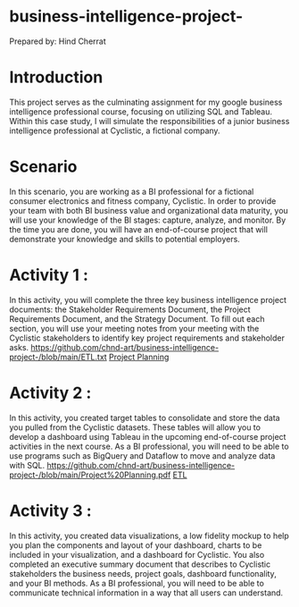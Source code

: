 # business-intelligence-project-

Prepared by: Hind Cherrat

# Introduction
This project serves as the culminating assignment for my google business intelligence professional  course, focusing on utilizing SQL and Tableau. Within this case study, I
will simulate the responsibilities of a junior business intelligence professional at Cyclistic, a fictional company.

# Scenario
In this scenario, you are working as a BI professional for a fictional consumer electronics and fitness company, Cyclistic. In order to provide your team with both BI business value and organizational data maturity, you will use your knowledge of the BI stages: capture, analyze, and monitor. By the time you are done, you will have an end-of-course project that will demonstrate your knowledge and skills to potential employers.

# Activity 1 : 
In this activity, you will complete the three key business intelligence project documents: the Stakeholder Requirements Document, the Project Requirements Document, and the Strategy Document. To fill out each section, you will use your meeting notes from your meeting with the Cyclistic stakeholders to identify key project requirements and stakeholder asks. 
https://github.com/chnd-art/business-intelligence-project-/blob/main/ETL.txt
[Project Planning](https://github.com/chnd-art/business-intelligence-project-/blob/main/Project%20Planning.pdf)


# Activity 2 :
In this activity, you created target tables to consolidate and store the data you pulled from the Cyclistic datasets. These tables will allow you to develop a dashboard using Tableau in the upcoming end-of-course project activities in the next course. As a BI professional, you will need to be able to use programs such as BigQuery and Dataflow to move and analyze data with SQL. 
https://github.com/chnd-art/business-intelligence-project-/blob/main/Project%20Planning.pdf
[ETL](https://github.com/chnd-art/business-intelligence-project-/blob/main/ETL.txt)



# Activity 3 :
In this activity, you created data visualizations, a low fidelity mockup to help you plan the components and layout of your dashboard, charts to be included in your visualization, and a dashboard for Cyclistic. You also completed an executive summary document that describes to Cyclistic stakeholders the business needs, project goals, dashboard functionality, and your BI methods. As a BI professional, you will need to be able to communicate technical information in a way that all users can understand.
